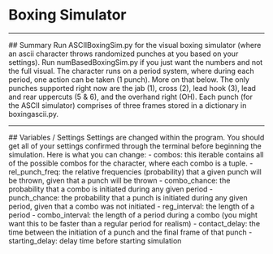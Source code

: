 # Boxing Simulator
<hr>
## Summary
Run ASCIIBoxingSim.py for the visual boxing simulator (where an ascii character throws randomized punches at you based on your settings). Run numBasedBoxingSim.py if you just want the numbers and not the full visual.
The character runs on a period system, where during each period, one action can be taken (1 punch). More on that below.
The only punches supported right now are the jab (1), cross (2), lead hook (3), lead and rear uppercuts (5 & 6), and the overhand right (OH).
Each punch (for the ASCII simulator) comprises of three frames stored in a dictionary in boxingascii.py.
<hr>
## Variables / Settings
Settings are changed within the program. You should get all of your settings confirmed through the terminal before beginning the simulation. Here is what you can change:
- combos: this iterable contains all of the possible combos for the character, where each combo is a tuple. 
- rel_punch_freq: the relative frequencies (probability) that a given punch will be thrown, given that a punch will be thrown
- combo_chance: the probability that a combo is initiated during any given period
- punch_chance: the probability that a punch is initiated during any given period, given that a combo was not initiated
- reg_interval: the length of a period
- combo_interval: the length of a period during a combo (you might want this to be faster than a regular period for realism)
- contact_delay: the time between the initiation of a punch and the final frame of that punch
- starting_delay: delay time before starting simulation
